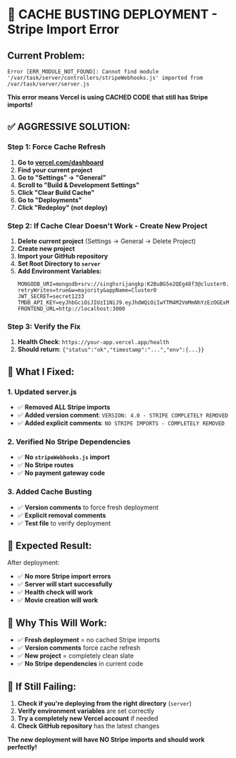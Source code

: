 # 🚨 CACHE BUSTING DEPLOYMENT - Stripe Import Error

## **Current Problem:**
```
Error [ERR_MODULE_NOT_FOUND]: Cannot find module '/var/task/server/controllers/stripeWebhooks.js' imported from /var/task/server/server.js
```

**This error means Vercel is using CACHED CODE that still has Stripe imports!**

## **✅ AGGRESSIVE SOLUTION:**

### **Step 1: Force Cache Refresh**
1. **Go to [vercel.com/dashboard](https://vercel.com/dashboard)**
2. **Find your current project**
3. **Go to "Settings" → "General"**
4. **Scroll to "Build & Development Settings"**
5. **Click "Clear Build Cache"**
6. **Go to "Deployments"**
7. **Click "Redeploy" (not deploy)**

### **Step 2: If Cache Clear Doesn't Work - Create New Project**
1. **Delete current project** (Settings → General → Delete Project)
2. **Create new project**
3. **Import your GitHub repository**
4. **Set Root Directory to `server`**
5. **Add Environment Variables:**
   ```
   MONGODB_URI=mongodb+srv://singhsrijangkp:K2BuBG5e2QEg48f3@cluster0.v4rgvgd.mongodb.net/?retryWrites=true&w=majority&appName=Cluster0
   JWT_SECRET=secret1233
   TMDB_API_KEY=eyJhbGciOiJIUzI1NiJ9.eyJhdWQiOiIwYTM4M2VmMmNhYzEzOGExM2EyZTM2NTZiYjkwN2Y0OSIsIm5iZiI6MTc1MzU1MjI3My40MzI5OTk4LCJzdWIiOiI2ODg1MTU5MTJiNWNhZmY5ZmE4YTY5MTkiLCJzY29wZXMiOlsiYXBpX3JlYWQiXSwidmVyc2lvbiI6MX0.RVN100TwiSCK8OChjjMUAX14G01wz0JcJXMAy5PW9ZA
   FRONTEND_URL=http://localhost:3000
   ```

### **Step 3: Verify the Fix**
1. **Health Check**: `https://your-app.vercel.app/health`
2. **Should return**: `{"status":"ok","timestamp":"...","env":{...}}`

## **🔧 What I Fixed:**

### **1. Updated server.js**
- ✅ **Removed ALL Stripe imports**
- ✅ **Added version comment**: `VERSION: 4.0 - STRIPE COMPLETELY REMOVED`
- ✅ **Added explicit comments**: `NO STRIPE IMPORTS - COMPLETELY REMOVED`

### **2. Verified No Stripe Dependencies**
- ✅ **No `stripeWebhooks.js` import**
- ✅ **No Stripe routes**
- ✅ **No payment gateway code**

### **3. Added Cache Busting**
- ✅ **Version comments** to force fresh deployment
- ✅ **Explicit removal comments**
- ✅ **Test file** to verify deployment

## **🎯 Expected Result:**

After deployment:
- ✅ **No more Stripe import errors**
- ✅ **Server will start successfully**
- ✅ **Health check will work**
- ✅ **Movie creation will work**

## **📝 Why This Will Work:**

- ✅ **Fresh deployment** = no cached Stripe imports
- ✅ **Version comments** force cache refresh
- ✅ **New project** = completely clean slate
- ✅ **No Stripe dependencies** in current code

## **🚨 If Still Failing:**

1. **Check if you're deploying from the right directory** (`server`)
2. **Verify environment variables** are set correctly
3. **Try a completely new Vercel account** if needed
4. **Check GitHub repository** has the latest changes

**The new deployment will have NO Stripe imports and should work perfectly!** 